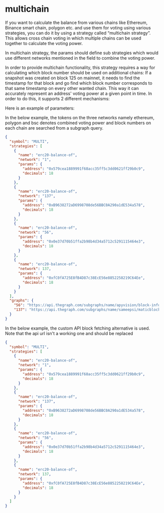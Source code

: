 # multichain

If you want to calculate the balance from various chains like Ethereum, Binance smart chain, polygon etc. and use them for voting using various strategies, you can do it by using a strategy called “multichain strategy”. This allows cross chain voting in which multiple chains can be used together to calculate the voting power.

In multichain strategy, the params should define sub strategies which would use different networks mentioned in the field to combine the voting power.

In order to provide multichain functionality, this strategy requires a way for calculating which block number should be used on additional chains: If a snapshot was created on block 125 on mainnet, it needs to find the timestamp for that block and go find which block number corresponds to that same timestamp on every other wanted chain. This way it can accurately represent an address' voting power at a given point in time. In order to do this, it supports 2 different mechanisms:

Here is an example of parameters:

In the below example, the tokens on the three networks namely ethereum, polygon and bsc denotes combined voting power and block numbers on each chain are searched from a subgraph query.

```json
{
  "symbol": "MULTI",
  "strategies": [
    {
      "name": "erc20-balance-of",
      "network": "1",
      "params": {
        "address": "0x579cea1889991f68acc35ff5c3dd0621ff29b0c9",
        "decimals": 18
      }
    },
    {
      "name": "erc20-balance-of",
      "network": "137",
      "params": {
        "address": "0xB9638272aD6998708de56BBC0A290a1dE534a578",
        "decimals": 18
      }
    },
    {
      "name": "erc20-balance-of",
      "network": "56",
      "params": {
        "address": "0x0e37d70b51ffa2b98b4d34a5712c5291115464e3",
        "decimals": 18
      }
    },
    {
      "name": "erc20-balance-of",
      "network": 137,
      "params": {
        "address": "0xfC0fA725E8fB4D87c38EcE56e8852258219C64Ee",
        "decimals": 18
      }
    }
  ],
  "graphs": {
    "56": "https://api.thegraph.com/subgraphs/name/apyvision/block-info",
    "137": "https://api.thegraph.com/subgraphs/name/sameepsi/maticblocks"
  }
}

```

In the below example, the custom API block fetching alternative is used. Note that the api url isn't a working one and should be replaced

```json
{
  "symbol": "MULTI",
  "strategies": [
    {
      "name": "erc20-balance-of",
      "network": "1",
      "params": {
        "address": "0x579cea1889991f68acc35ff5c3dd0621ff29b0c9",
        "decimals": 18
      }
    },
    {
      "name": "erc20-balance-of",
      "network": "137",
      "params": {
        "address": "0xB9638272aD6998708de56BBC0A290a1dE534a578",
        "decimals": 18
      }
    },
    {
      "name": "erc20-balance-of",
      "network": "56",
      "params": {
        "address": "0x0e37d70b51ffa2b98b4d34a5712c5291115464e3",
        "decimals": 18
      }
    },
    {
      "name": "erc20-balance-of",
      "network": 137,
      "params": {
        "address": "0xfC0fA725E8fB4D87c38EcE56e8852258219C64Ee",
        "decimals": 18
      }
    }
  ]
}
```
